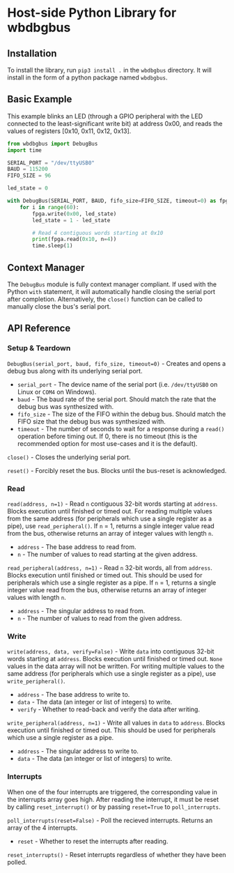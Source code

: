 # Host-side Python Library for wbdbgbus

## Installation

To install the library, run `pip3 install .` in the `wbdbgbus` directory. It will install in the form of a python package named `wbdbgbus`.

## Basic Example

This example blinks an LED (through a GPIO peripheral with the LED connected to the least-significant write bit) at address 0x00, and reads the values of registers [0x10, 0x11, 0x12, 0x13].

```python
from wbdbgbus import DebugBus
import time

SERIAL_PORT = "/dev/ttyUSB0"
BAUD = 115200
FIFO_SIZE = 96

led_state = 0

with DebugBus(SERIAL_PORT, BAUD, fifo_size=FIFO_SIZE, timeout=0) as fpga:
    for i in range(60):
        fpga.write(0x00, led_state)
        led_state = 1 - led_state

        # Read 4 contiguous words starting at 0x10
        print(fpga.read(0x10, n=4))
        time.sleep(1)
```

## Context Manager

The `DebugBus` module is fully context manager compliant. If used with the Python `with` statement, it will automatically handle closing the serial port after completion. Alternatively, the `close()` function can be called to manually close the bus's serial port.

## API Reference

### Setup & Teardown

`DebugBus(serial_port, baud, fifo_size, timeout=0)` - Creates and opens a debug bus along with its underlying serial port.

- `serial_port` - The device name of the serial port (i.e. `/dev/ttyUSB0` on Linux or `COM4` on Windows).
- `baud` - The baud rate of the serial port. Should match the rate that the debug bus was synthesized with.
- `fifo_size` - The size of the FIFO within the debug bus. Should match the FIFO size that the debug bus was synthesized with.
- `timeout` - The number of seconds to wait for a response during a `read()` operation before timing out. If 0, there is no timeout (this is the recommended option for most use-cases and it is the default).

`close()` - Closes the underlying serial port.

`reset()` - Forcibly reset the bus. Blocks until the bus-reset is acknowledged.

### Read

`read(address, n=1)` - Read `n` contiguous 32-bit words starting at `address`. Blocks execution until finished or timed out. For reading multiple values from the same address (for peripherals which use a single register as a pipe), use `read_peripheral()`. If `n` = 1, returns a single integer value read from the bus, otherwise returns an array of integer values with length `n`.

- `address` - The base address to read from.
- `n` - The number of values to read starting at the given address.

`read_peripheral(address, n=1)` - Read `n` 32-bit words, all from `address`. Blocks execution until finished or timed out. This should be used for peripherals which use a single register as a pipe. If `n` = 1, returns a single integer value read from the bus, otherwise returns an array of integer values with length `n`.

- `address` - The singular address to read from.
- `n` - The number of values to read from the given address.

### Write

`write(address, data, verify=False)` - Write `data` into contiguous 32-bit words starting at `address`. Blocks execution until finished or timed out. `None` values in the data array will not be written. For writing multiple values to the same address (for peripherals which use a single register as a pipe), use `write_peripheral()`.

- `address` - The base address to write to.
- `data` - The data (an integer or list of integers) to write.
- `verify` - Whether to read-back and verify the data after writing.

`write_peripheral(address, n=1)` - Write all values in `data` to `address`. Blocks execution until finished or timed out. This should be used for peripherals which use a single register as a pipe.

- `address` - The singular address to write to.
- `data` - The data (an integer or list of integers) to write.

### Interrupts

When one of the four interrupts are triggered, the corresponding value in the interrupts array goes high. After reading the interrupt, it must be reset by calling `reset_interrupt()` or by passing `reset=True` to `poll_interrupts`.

`poll_interrupts(reset=False)` - Poll the recieved interrupts. Returns an array of the 4 interrupts.

- `reset` - Whether to reset the interrupts after reading.

`reset_interrupts()` - Reset interrupts regardless of whether they have been polled.
